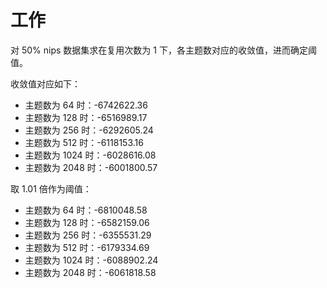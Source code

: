 # 工作

对 50% nips 数据集求在复用次数为 1 下，各主题数对应的收敛值，进而确定阈值。

收敛值对应如下：

* 主题数为 64 时：-6742622.36
* 主题数为 128 时：-6516989.17
* 主题数为 256 时：-6292605.24
* 主题数为 512 时：-6118153.16
* 主题数为 1024 时：-6028616.08
* 主题数为 2048 时：-6001800.57

取 1.01 倍作为阈值：

* 主题数为 64 时：-6810048.58
* 主题数为 128 时：-6582159.06
* 主题数为 256 时：-6355531.29
* 主题数为 512 时：-6179334.69
* 主题数为 1024 时：-6088902.24
* 主题数为 2048 时：-6061818.58
